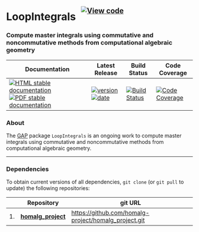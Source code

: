 <!-- BEGIN HEADER -->
# LoopIntegrals&ensp;<sup><sup>[![View code][code-img]][code-url]</sup></sup>

### Compute master integrals using commutative and noncommutative methods from computational algebraic geometry

| Documentation | Latest Release | Build Status | Code Coverage |
| ------------- | -------------- | ------------ | ------------- |
| [![HTML stable documentation][html-img]][html-url] [![PDF stable documentation][pdf-img]][pdf-url] | [![version][version-img]][version-url] [![date][date-img]][date-url] | [![Build Status][tests-img]][tests-url] | [![Code Coverage][codecov-img]][codecov-url] |

<!-- END HEADER -->

### About

The [GAP](https://www.gap-system.org/) package `LoopIntegrals` is an ongoing work to compute master integrals using commutative and noncommutative methods from computational algebraic geometry.

<!-- BEGIN FOOTER -->
---

### Dependencies

To obtain current versions of all dependencies, `git clone` (or `git pull` to update) the following repositories:

|    | Repository | git URL |
|--- | ---------- | ------- |
| 1. | [**homalg_project**](https://github.com/homalg-project/homalg_project#readme) | https://github.com/homalg-project/homalg_project.git |

[html-img]: https://img.shields.io/badge/🔗%20HTML-stable-blue.svg
[html-url]: https://homalg-project.github.io/LoopIntegrals/doc/chap0_mj.html

[pdf-img]: https://img.shields.io/badge/🔗%20PDF-stable-blue.svg
[pdf-url]: https://homalg-project.github.io/LoopIntegrals/download_pdf.html

[version-img]: https://img.shields.io/endpoint?url=https://homalg-project.github.io/LoopIntegrals/badge_version.json&label=🔗%20version&color=yellow
[version-url]: https://homalg-project.github.io/LoopIntegrals/view_release.html

[date-img]: https://img.shields.io/endpoint?url=https://homalg-project.github.io/LoopIntegrals/badge_date.json&label=🔗%20released%20on&color=yellow
[date-url]: https://homalg-project.github.io/LoopIntegrals/view_release.html

[tests-img]: https://github.com/homalg-project/LoopIntegrals/actions/workflows/Tests.yml/badge.svg?branch=master
[tests-url]: https://github.com/homalg-project/LoopIntegrals/actions/workflows/Tests.yml?query=branch%3Amaster

[codecov-img]: https://codecov.io/gh/homalg-project/LoopIntegrals/branch/master/graph/badge.svg
[codecov-url]: https://app.codecov.io/gh/homalg-project/LoopIntegrals

[code-img]: https://img.shields.io/badge/-View%20code-blue?logo=github
[code-url]: https://github.com/homalg-project/LoopIntegrals#top
<!-- END FOOTER -->
